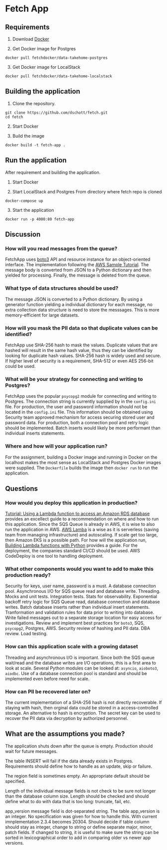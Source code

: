 # Fetch App

## Requirements
1. Download [Docker](https://docs.docker.com/get-docker/)

2. Get Docker image for Postgres
  ``` 
  docker pull fetchdocker/data-takehome-postgres
  ```

3. Get Docker image for LocalStack
  ```
  docker pull fetchdocker/data-takehome-localstack
  ```

## Building the application

1. Clone the repository.
  ```
  git clone https://github.com/dschott/fetch.git
  cd fetch
  ```

2. Start Docker

3. Build the image
  ```
  docker build -t fetch-app .
  ```

## Run the application
After requirement and building the application.  

1. Start Docker

2. Start LocalStack and Postgres 
  From directory where fetch repo is cloned
  ```
  docker-compose up
  ```

3. Start the application
  ```
  docker run -p 4000:80 fetch-app
  ```

## Discussion
### How will you read messages from the queue?

FetchApp uses [boto3](https://boto3.amazonaws.com/v1/documentation/api/latest/index.html) 
API and resource instance for an object-oriented interface. The implementation 
following the [AWS Sample Tutorial](https://boto3.amazonaws.com/v1/documentation/api/latest/guide/sqs.html#processing-messages).
The message body is converted from JSON to a Python dictionary and then 
yielded for processing. Finally, the message is deleted from the queue.

### What type of data structures should be used?

The message JSON is converted to a Python dictionary.  By using a generator 
function yielding a individual dictionary for each message, no extra collection 
data structure is need to store the messsages. This is more memory-efficient 
for large datasets.

### How will you mask the PII data so that duplicate values can be identified?

FetchApp use SHA-256 hash to mask the values. Duplicate values that are hashed
will result in the same hash value, thus they can be identified by looking for 
duplicate hash values.  SHA-256 hash is widely used and secure. If higher level
of security is a requirement, SHA-512 or even AES 256-bit could be used. 

### What will be your strategy for connecting and writing to Postgres?

FetchApp uses the popular `psycopg2` module for connecting and writing to
Postgres. The connection string is currently supplied by in the `config.ini`
file. For production, the user and password information should not be located
in the `config.ini` file. This information should be obtained using Security
team approved mechanism for access securing stored user and password data. 
For production, both a connection pool and retry logic should be implemented. 
Batch inserts would likely be more performant than individual inserts 
statements. 

### Where and how will your application run?

For the assignment, building a Docker image and running in Docker on the 
localhost makes the most sense as LocalStack and Postgres Docker images were 
supplied. The `Dockerfile` builds the image then `docker run` to run the 
application.

## Questions
### How would you deploy this application in production?

[Tutorial: Using a Lambda function to access an Amazon RDS database](https://docs.aws.amazon.com/AmazonRDS/latest/UserGuide/rds-lambda-tutorial.html) 
provides an excellect guide to a recommendation on where and how to run this 
application. Since the SQS Queue is already in AWS, it is wise to also run the 
application in AWS. [AWS Lamba](https://aws.amazon.com/lambda/) is a wise 
as it is serverless (saving team from managing infrastructure) and autoscaling.
If scale get too large, then Amazon EKS is a possible path. For how will the
application run, [Building Lambda functions with Python](https://docs.aws.amazon.com/lambda/latest/dg/lambda-python.html) 
provides a guide. For the deployment, the companies standard CI/CD should be 
used. AWS CodeDeploy is one tool to handling deployment.

### What other components would you want to add to make this production ready?

Security for keys, user name, password is a must.
A database conneciton pool.
Asynchronous I/O for SQS queue read and database write.
Threading.
Mocks and unit tests.
Integration tests.
Stats for observability.
Exponential backoff retry logic for SQS Queue read, database connection and 
database writes.
Batch database inserts rather than individual insert statements.
Tranformation and validation rules for data prior to writing into database.
Write failed messages out to a separate storage location for easy access for 
investigations.
Review and implement best practices for `boto3`, SQS, `psycopg2`, Postgres, 
AWS.
Security review of hashing and PII data.
DBA review.
Load testing.

### How can this application scale with a growing dataset

Threading and asynchronous I/O is important.  Since both the SQS queue wait/read 
and the database writes are I/O operations, this is a first area to look at
scale. Several Python modules can be looked at: `asyncio`, `aioboto3`, `aiodbc`. 
Use of a database connection pool is standard and should be implemented even 
before need for scale.

### How can PII be recovered later on?

The current implementation of a SHA-256 hash is not directly recoverable. If 
staying with hash, then orginal data could be stored in a access-controlled 
storage. An alternative to hash is encryption. The secret key can be used to 
recover the PII data via decryption by authorized personnel.

## What are the assumptions you made?

The application shuts down after the queue is empty. Production should wait for 
future messages.

The table INSERT will fail if the data already exists in Postgres. Requirements 
should define how to handle as an update, skip or failure.

The region field is sometimes empty. An appropriate default should be 
specified.

Length of the individual message fields is not check to be sure not longer
than the database column size. Length should be checked and should define
what to do with data that is too long: truncate, fail, etc.

app_version message field is dot-separated string. The table app_version is an
integer. No specification was given for how to handle this. With current
imnplementation 2.3.4 becomes 20304. Should decide if table column should stay 
as integer, change to string or define separate major, minor, patch fields. 
If changed to string, it is useful to make sure the string can be sorted in
lexicographical order to add in comparing older vs newer app versions.

